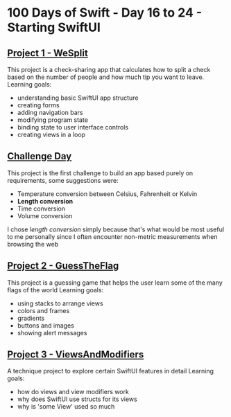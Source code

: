 # 100 Days of Swift - Day 16 to 24 - Starting SwiftUI

## [Project 1 - WeSplit](Project%201)
This project is a check-sharing app that calculates how to split a check based on the number of people and how much tip you want to leave.
Learning goals:
- understanding basic SwiftUI app structure
- creating forms
- adding navigation bars
- modifying program state
- binding state to user interface controls
- creating views in a loop

## [Challenge Day](Challenge%20Day)
This project is the first challenge to build an app based purely on requirements, some suggestions were:
- Temperature conversion between Celsius, Fahrenheit or Kelvin
- **Length conversion**
- Time conversion
- Volume conversion

I chose _length conversion_ simply because that's what would be most useful to me personally since I often encounter non-metric measurements when browsing the web


## [Project 2 - GuessTheFlag](Project%202)
This project is a guessing game that helps the user learn some of the many flags of the world
Learning goals:
- using stacks to arrange views
- colors and frames
- gradients
- buttons and images
- showing alert messages

## [Project 3 - ViewsAndModifiers](Project%203)
A technique project to explore certain SwiftUI features in detail
Learning goals:
- how do views and view modifiers work
- why does SwiftUI use structs for its views
- why is 'some View' used so much
